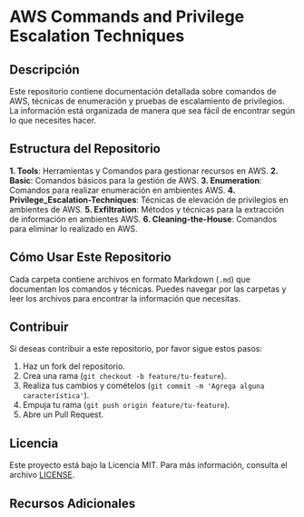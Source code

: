 # AWS Commands and Privilege Escalation Techniques

## Descripción
Este repositorio contiene documentación detallada sobre comandos de AWS, técnicas de enumeración y pruebas de escalamiento de privilegios. La información está organizada de manera que sea fácil de encontrar según lo que necesites hacer.

## Estructura del Repositorio
**1. Tools**: Herramientas y Comandos para gestionar recursos en AWS.
**2. Basic**: Comandos básicos para la gestión de AWS.
**3. Enumeration**: Comandos para realizar enumeración en ambientes AWS.
**4. Privilege_Escalation-Techniques**: Técnicas de elevación de privilegios en ambientes de AWS.
**5. Exfiltration**: Métodos y técnicas para la extracción de información en ambientes AWS.
**6. Cleaning-the-House**: Comandos para eliminar lo realizado en AWS.

## Cómo Usar Este Repositorio
Cada carpeta contiene archivos en formato Markdown (`.md`) que documentan los comandos y técnicas. Puedes navegar por las carpetas y leer los archivos para encontrar la información que necesitas.

## Contribuir
Si deseas contribuir a este repositorio, por favor sigue estos pasos:
1. Haz un fork del repositorio.
2. Crea una rama (`git checkout -b feature/tu-feature`).
3. Realiza tus cambios y comételos (`git commit -m 'Agrega alguna característica'`).
4. Empuja tu rama (`git push origin feature/tu-feature`).
5. Abre un Pull Request.

## Licencia
Este proyecto está bajo la Licencia MIT. Para más información, consulta el archivo [LICENSE](LICENSE).

## Recursos Adicionales


